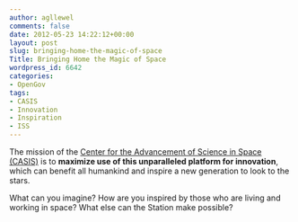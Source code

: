 ```yaml
---
author: agllewel
comments: false
date: 2012-05-23 14:22:12+00:00
layout: post
slug: bringing-home-the-magic-of-space
Title: Bringing Home the Magic of Space
wordpress_id: 6642
categories:
- OpenGov
tags:
- CASIS
- Innovation
- Inspiration
- ISS
---
```


The mission of the [Center for the Advancement of Science in Space (CASIS)](http://www.iss-casis.org/) is to **maximize use of this unparalleled platform for innovation**, which can benefit all humankind and inspire a new generation to look to the stars.

What can you imagine? How are you inspired by those who are living and working in space? What else can the Station make possible?

